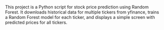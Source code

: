 <!-- Use this file to provide workspace-specific custom instructions to Copilot. For more details, visit https://code.visualstudio.com/docs/copilot/copilot-customization#_use-a-githubcopilotinstructionsmd-file -->

This project is a Python script for stock price prediction using Random Forest. It downloads historical data for multiple tickers from yfinance, trains a Random Forest model for each ticker, and displays a simple screen with predicted prices for all tickers.
